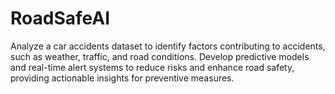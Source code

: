 # RoadSafeAI
Analyze a car accidents dataset to identify factors contributing to accidents, such as weather, traffic, and road conditions. Develop predictive models and real-time alert systems to reduce risks and enhance road safety, providing actionable insights for preventive measures.
